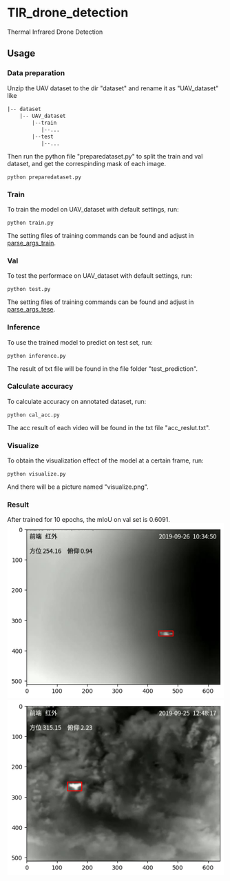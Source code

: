 # TIR_drone_detection
Thermal Infrared Drone Detection

## Usage
### Data preparation
Unzip the UAV dataset to the dir "dataset" and rename it as "UAV_dataset" like
```
|-- dataset
    |-- UAV_dataset
        |--train
           |--...
        |--test
           |--...
```
Then run the python file "preparedataset.py" to split the train and val dataset, and get the correspinding mask of each image.
```
python preparedataset.py
```

### Train
To train the model on UAV_dataset with default settings, run:
```
python train.py
```
The setting files of training commands can be found and adjust in [parse_args_train](./model/parse_args_train.py).

### Val
To test the performace on UAV_dataset with default settings, run:
```
python test.py
```
The setting files of training commands can be found and adjust in [parse_args_tese](./model/parse_args_test.py).

### Inference
To use the trained model to predict on test set, run:
```
python inference.py
```
The result of txt file will be found in the file folder "test_prediction".

### Calculate accuracy
To calculate accuracy on annotated dataset, run:
```
python cal_acc.py
```
The acc result of each video will be found in the txt file "acc_reslut.txt".

### Visualize
To obtain the visualization effect of the model at a certain frame, run:
```
python visualize.py
```
And there will be a picture named "visualize.png".

### Result
After trained for 10 epochs, the mIoU on val set is 0.6091.
![](visualize.png)
![](visualize1.png)
